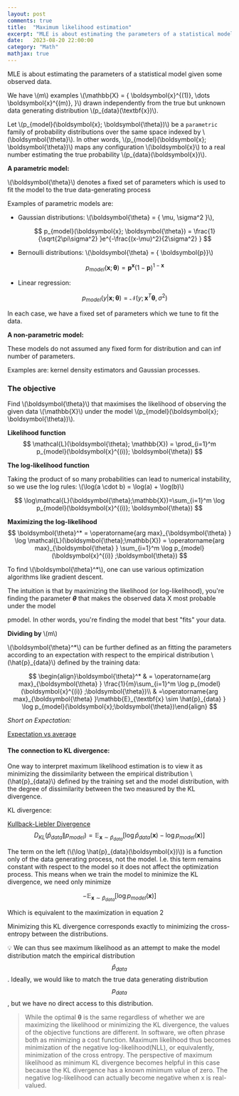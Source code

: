 ```yaml
---
layout: post
comments: true
title:  "Maximum likelihood estimation"
excerpt: "MLE is about estimating the parameters of a statistical model given some observed data."
date:   2023-08-20 22:00:00
category: "Math"
mathjax: true
---
```


MLE is about estimating the parameters of a statistical model given some observed data.

We have \\(m\\) examples \\(\mathbb{X} = \{ \boldsymbol{x}^{(1)}, \dots \boldsymbol{x}^{(m)}, \}\\) drawn independently from the true but unknown data generating distribution \\(p_{data}(\textbf{x})\\).

Let \\(p_{model}(\boldsymbol{x}; \boldsymbol{\theta})\\) be a `parametric` family of probability distributions over the same space indexed by \\(\boldsymbol{\theta}\\).  In other words, \\(p_{model}(\boldsymbol{x}; \boldsymbol{\theta})\\) maps any configuration \\(\boldsymbol{x}\\) to a real number estimating the true probability \\(p_{data}(\boldsymbol{x})\\).

**A parametric model:**

\\(\boldsymbol{\theta}\\) denotes a fixed set of parameters which is used to fit the model to the true data-generating process

Examples of parametric models are: 

- Gaussian distributions: \\(\boldsymbol{\theta} = \{ \mu, \sigma^2 \}\\),

	$$
	p_{model}(\boldsymbol{x}; \boldsymbol{\theta}) = \frac{1}{\sqrt{2\pi\sigma^2} }e^{-\frac{(x-\mu)^2}{2\sigma^2} }
	$$

- Bernoulli distributions: \\(\boldsymbol{\theta} = \{ \boldsymbol{p}\}\\)

	$$
	p_{model}(\boldsymbol{x}; \boldsymbol{\theta}) = \boldsymbol{p}^{\boldsymbol{x} }(1-\boldsymbol{p})^{1-\boldsymbol{x} }
	$$

- Linear regression:

	$$
	p_{model}(y|\textbf{x}; \boldsymbol{\theta}) = \mathcal{N}(y; \textbf{x}^T\boldsymbol{\theta},\sigma^2)
	$$

In each case, we have a fixed set of parameters which we tune to fit the data.

**A non-parametric model:**

These models do not assumed any fixed form for distribution and can inf number of parameters.

Examples are: kernel density estimators and Gaussian processes.

### The objective

Find \\(\boldsymbol{\theta}\\) that maximises the likelihood of observing the given data \\(\mathbb{X}\\) under the model \\(p_{model}(\boldsymbol{x}; \boldsymbol{\theta})\\). 

**Likelihood function**
$$
\mathcal{L}(\boldsymbol{\theta}; \mathbb{X}) = \prod_{i=1}^m p_{model}(\boldsymbol{x}^{(i)}; \boldsymbol{\theta})
$$

**The log-likelihood function**

Taking the product of so many probabilities can lead to numerical instability, so we use the log rules: \\(\log(a \cdot b) = \log(a) + \log(b)\\)

$$
\log\mathcal{L}(\boldsymbol{\theta};\mathbb{X})=\sum_{i=1}^m \log p_{model}(\boldsymbol{x}^{(i)}; \boldsymbol{\theta})
$$

**Maximizing the log-likelihood**
$$
\boldsymbol{\theta}^* = \operatorname{arg max}_{\boldsymbol{\theta} } \log \mathcal{L}(\boldsymbol{\theta};\mathbb{X}) = \operatorname{arg max}_{\boldsymbol{\theta} } \sum_{i=1}^m \log p_{model}(\boldsymbol{x}^{(i)} ;\boldsymbol{\theta})
$$

To find \\(\boldsymbol{\theta}^*\\), one can use various optimization algorithms like gradient descent.

The intuition is that by maximizing the likelihood (or log-likelihood), you're finding the parameter ***θ*** that makes the observed data X most probable under the model

pmodel. In other words, you're finding the model that best "fits" your data.

**Dividing by** \\(m\\)

 \\(\boldsymbol{\theta}^*\\) can be further defined as an fitting the parameters according to an expectation with respect to the empirical distribution \\(\hat{p}_{data}\\) defined by the training data:

$$
\begin{align}\boldsymbol{\theta}^* & = \operatorname{arg max}_{\boldsymbol{\theta} } \frac{1}{m}\sum_{i=1}^m \log p_{model}(\boldsymbol{x}^{(i)} ;\boldsymbol{\theta})\\ & =\operatorname{arg max}_{\boldsymbol{\theta} }\mathbb{E}_{\textbf{x} \sim \hat{p}_{data} } \log p_{model}(\boldsymbol{x};\boldsymbol{\theta})\end{align}
$$

*Short on Expectation:* 

[Expectation vs average](https://ernst-hub.github.io/math/2023/08/20/expectation_vs_avg/)

#### The connection to KL divergence:

One way to interpret maximum likelihood estimation is to view it as minimizing the dissimilarity between the empirical distribution \\(\hat{p}_{data}\\) defined by the training set and the model distribution, with the degree of dissimilarity between the two measured by the KL divergence.

KL divergence:

[Kullback-Liebler Divergence](https://ernst-hub.github.io/math/2023/08/20/kl_divergence/)
$$
D_{KL}(\hat{p}_{data} \| p_{model})=\mathbb{E}_{\textbf{x} \sim \hat{p}_{data} } \left[\log \hat{p}_{data}(\boldsymbol{x}) - \log p_{model}(\boldsymbol{x})\right]
$$

The term on the left (\\(\log \hat{p}_{data}(\boldsymbol{x})\\)) is a function only of the data generating process, not the model. I.e. this term remains constant with respect to the model so it does not affect the optimization process. This means when we train the model to minimize the KL divergence, we need only minimize

$$
-\mathbb{E}_{\textbf{x} \sim \hat{p}_{data} }[\log p_{model}(\boldsymbol{x})]
$$

Which is equivalent to the maximization in equation 2 

Minimizing this KL divergence corresponds exactly to minimizing the cross- entropy between the distributions.


💡 We can thus see maximum likelihood as an attempt to make the model distribution match the empirical distribution $$\hat{p}_{data}$$. Ideally, we would like to match the true data generating distribution $$p_{data}$$, but we have no direct access to this distribution.



> While the optimal **θ** is the same regardless of whether we are maximizing the likelihood or minimizing the KL divergence, the values of the objective functions are different. In software, we often phrase both as minimizing a cost function. Maximum likelihood thus becomes minimization of the negative log-likelihood(NLL), or equivalently, minimization of the cross entropy. The perspective of maximum likelihood as minimum KL divergence becomes helpful in this case because the KL divergence has a known minimum value of zero. The negative log-likelihood can actually become negative when x is real-valued.